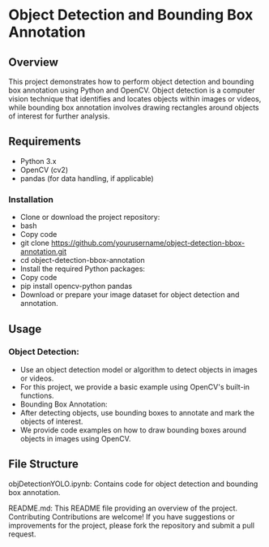 # Object Detection and Bounding Box Annotation
## Overview
This project demonstrates how to perform object detection and bounding box annotation using Python and OpenCV. Object detection is a computer vision technique that identifies and locates objects within images or videos, while bounding box annotation involves drawing rectangles around objects of interest for further analysis.

## Requirements
- Python 3.x
- OpenCV (cv2)
- pandas (for data handling, if applicable)
### Installation
- Clone or download the project repository:
- bash
- Copy code
- git clone https://github.com/yourusername/object-detection-bbox-annotation.git
- cd object-detection-bbox-annotation
- Install the required Python packages:
- Copy code
- pip install opencv-python pandas
- Download or prepare your image dataset for object detection and annotation.
## Usage
### Object Detection:
- Use an object detection model or algorithm to detect objects in images or videos.
- For this project, we provide a basic example using OpenCV's built-in functions.
- Bounding Box Annotation:
- After detecting objects, use bounding boxes to annotate and mark the objects of interest.
- We provide code examples on how to draw bounding boxes around objects in images using OpenCV.

## File Structure
objDetectionYOLO.ipynb: Contains code for object detection and bounding box annotation.

README.md: This README file providing an overview of the project.
Contributing
Contributions are welcome! If you have suggestions or improvements for the project, please fork the repository and submit a pull request.
